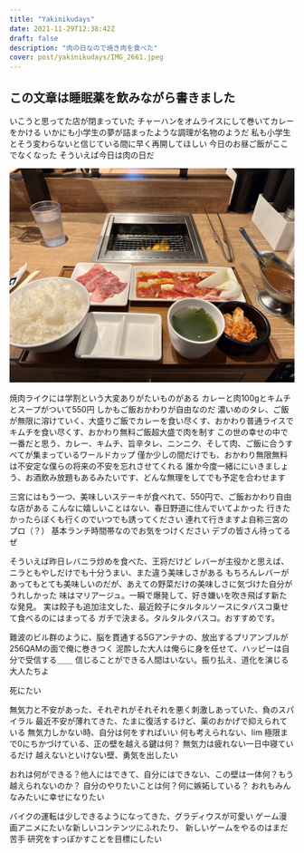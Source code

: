 ```yaml
---
title: "Yakinikudays"
date: 2021-11-29T12:38:42Z
draft: false
description: "肉の日なので焼き肉を食べた"
cover: post/yakinikudays/IMG_2661.jpeg
---
```


## この文章は睡眠薬を飲みながら書きました

いこうと思ってた店が閉まっていた
チャーハンをオムライスにして巻いてカレーをかける
いかにも小学生の夢が詰まったような調理が名物のようだ
私も小学生とそう変わらないと信じている間に早く再開してほしい
今日のお昼ご飯がここでなくなった
そういえば今日は肉の日だ

![miku](IMG_2648.jpeg)

焼肉ライクには学割という大変ありがたいものがある
カレーと肉100gとキムチとスープがついて550円
しかもご飯おかわりが自由なのだ
濃いめのタレ、ご飯が無限に溶けていく、大盛りご飯でカレーを食い尽くす、おかわり普通ライスでキムチを食い尽くす、おかわり無料ご飯超大盛で肉を制す
この世の幸せの中で一番だと思う、カレー、キムチ、旨辛タレ、ニンニク、そして肉、ご飯に合うすべてが集まっているワールドカップ
僅か少しの間だけでも、おかわり無限無料は不安定な僕らの将来の不安を忘れさせてくれる
誰か今度一緒ににいきましょう、お酒飲み放題もあるみたいです、どんな無理をしてでも予定を合わせます

三宮にはもう一つ、美味しいステーキが食べれて、550円で、ご飯おかわり自由な店がある
こんなに嬉しいことはない、春日野道に住んでいてよかった
行きたかったらぼくも行くのでいつでも誘ってください
連れて行きますよ自称三宮のプロ（？）
基本ランチ時間帯なのでお気をつけください
デブの皆さん待ってるぜ

そういえば昨日レバニラ炒めを食べた、王将だけど
レバーが主役かと思えば、ニラともやしだけでも十分うまい、また違う美味しさがある
もちろんレバーがあってもとても美味しいのだが、あえての野菜だけの美味しさに気づけた自分がうれしかった
味はマリアージュ。一瞬で爆発して、好き嫌いを吹き飛ばす新たな発見。
実は餃子も追加注文した、最近餃子にタルタルソースにタバスコ乗せて食べるのにはまってる
ガチで決まる。タルタルタバスコ。おすすめです。

難波のビル群のように、脳を貫通する5Gアンテナの、放出するプリアンブルが256QAMの面で俺に巻きつく
泥酔した大人は俺らに身を任せて、ハッピーは自分で受信する＿＿
信じることができる人間はいない。振り払え、道化を演じる大人たちよ

死にたい

無気力と不安があった、それぞれがそれそれを悪く刺激しあっていた、負のスパイラル
最近不安が薄れてきた、たまに復活するけど、薬のおかげで抑えられている
無気力しかない時、自分は何をすればいい
何も考えられない、lim 極限まで0にちかづけている、正の壁を越える鍵は何？
無気力は疲れない一日中寝ているだけ
越えないといけない壁、勇気を出したい

おれは何ができる？他人にはできて、自分にはできない、この壁は一体何？もう越えられないのか？
自分のやりたいことは何？何に嫉妬している？
おれもみんなみたいに幸せになりたい

バイクの運転は少しできるようになってきた、グラディウスが可愛い
ゲーム漫画アニメにたいな新しいコンテンツにふれたり、
新しいゲームをやるのはまだ苦手
研究をすっぽかすことを目標にしたい
